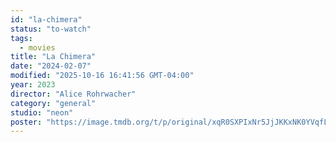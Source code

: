 ```yaml
---
id: "la-chimera"
status: "to-watch"
tags:
  - movies
title: "La Chimera"
date: "2024-02-07"
modified: "2025-10-16 16:41:56 GMT-04:00"
year: 2023
director: "Alice Rohrwacher"
category: "general"
studio: "neon"
poster: "https://image.tmdb.org/t/p/original/xqR0SXPIxNr5JjJKKxNK0YVqfLW.jpg"
---
```

